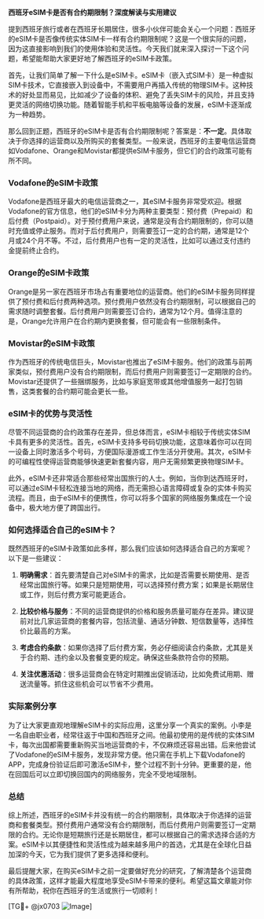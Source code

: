 **西班牙eSIM卡是否有合约期限制？深度解读与实用建议**

提到西班牙旅行或者在西班牙长期居住，很多小伙伴可能会关心一个问题：西班牙的eSIM卡是否像传统实体SIM卡一样有合约期限制呢？这是一个很实际的问题，因为这直接影响到我们的使用体验和灵活性。今天我们就来深入探讨一下这个问题，希望能帮助大家更好地了解西班牙的eSIM卡政策。

首先，让我们简单了解一下什么是eSIM卡。eSIM卡（嵌入式SIM卡）是一种虚拟SIM卡技术，它直接嵌入到设备中，不需要用户再插入传统的物理SIM卡。这种技术的好处显而易见，比如减少了设备的体积、避免了丢失SIM卡的风险，并且支持更灵活的网络切换功能。随着智能手机和平板电脑等设备的发展，eSIM卡逐渐成为一种趋势。

那么回到正题，西班牙的eSIM卡是否有合约期限制呢？答案是：**不一定**。具体取决于你选择的运营商以及所购买的套餐类型。一般来说，西班牙的主要电信运营商如Vodafone、Orange和Movistar都提供eSIM卡服务，但它们的合约政策可能有所不同。

### Vodafone的eSIM卡政策

Vodafone是西班牙最大的电信运营商之一，其eSIM卡服务非常受欢迎。根据Vodafone的官方信息，他们的eSIM卡分为两种主要类型：预付费（Prepaid）和后付费（Postpaid）。对于预付费用户来说，通常是没有合约期限制的，你可以随时充值或停止服务。而对于后付费用户，则需要签订一定的合约期，通常是12个月或24个月不等。不过，后付费用户也有一定的灵活性，比如可以通过支付违约金提前终止合约。

### Orange的eSIM卡政策

Orange是另一家在西班牙市场占有重要地位的运营商。他们的eSIM卡服务同样提供了预付费和后付费两种选项。预付费用户依然没有合约期限制，可以根据自己的需求随时调整套餐。后付费用户则需要签订合约，通常为12个月。值得注意的是，Orange允许用户在合约期内更换套餐，但可能会有一些限制条件。

### Movistar的eSIM卡政策

作为西班牙的传统电信巨头，Movistar也推出了eSIM卡服务。他们的政策与前两家类似，预付费用户没有合约期限制，而后付费用户则需要签订一定期限的合约。Movistar还提供了一些捆绑服务，比如与家庭宽带或其他增值服务一起打包销售，这类套餐的合约期可能会更长一些。

### eSIM卡的优势与灵活性

尽管不同运营商的合约政策存在差异，但总体而言，eSIM卡相较于传统实体SIM卡具有更多的灵活性。首先，eSIM卡支持多号码切换功能，这意味着你可以在同一设备上同时激活多个号码，方便国际漫游或工作生活分开使用。其次，eSIM卡的可编程性使得运营商能够快速更新套餐内容，用户无需频繁更换物理SIM卡。

此外，eSIM卡还非常适合那些经常出国旅行的人士。例如，当你到达西班牙时，可以通过eSIM卡轻松连接当地的网络，而无需担心语言障碍或复杂的实体卡购买流程。而且，由于eSIM卡的便携性，你可以将多个国家的网络服务集成在一个设备中，极大地方便了跨国出行。

### 如何选择适合自己的eSIM卡？

既然西班牙的eSIM卡政策如此多样，那么我们应该如何选择适合自己的方案呢？以下是一些建议：

1. **明确需求**：首先要清楚自己对eSIM卡的需求，比如是否需要长期使用、是否经常出国旅行等。如果只是短期使用，可以选择预付费方案；如果是长期居住或工作，则后付费方案可能更适合。
   
2. **比较价格与服务**：不同的运营商提供的价格和服务质量可能存在差异。建议提前对比几家运营商的套餐内容，包括流量、通话分钟数、短信数量等，选择性价比最高的方案。

3. **考虑合约条款**：如果你选择了后付费方案，务必仔细阅读合约条款，尤其是关于合约期、违约金以及套餐变更的规定。确保这些条款符合你的预期。

4. **关注优惠活动**：很多运营商会在特定时期推出促销活动，比如免费试用期、赠送流量等。抓住这些机会可以节省不少费用。

### 实际案例分享

为了让大家更直观地理解eSIM卡的实际应用，这里分享一个真实的案例。小李是一名自由职业者，经常往返于中国和西班牙之间。他最初使用的是传统的实体SIM卡，每次出国都需要重新购买当地运营商的卡，不仅麻烦还容易出错。后来他尝试了Vodafone的eSIM卡服务，发现非常方便。他只需在手机上下载Vodafone的APP，完成身份验证后即可激活eSIM卡，整个过程不到十分钟。更重要的是，他在回国后可以立即切换回国内的网络服务，完全不受地域限制。

### 总结

综上所述，西班牙的eSIM卡并没有统一的合约期限制，具体取决于你选择的运营商和套餐类型。预付费用户通常没有合约期限制，而后付费用户则需要签订一定期限的合约。无论你是短期旅行还是长期居住，都可以根据自己的需求选择合适的方案。eSIM卡以其便捷性和灵活性成为越来越多用户的首选，尤其是在全球化日益加深的今天，它为我们提供了更多选择和便利。

最后提醒大家，在购买eSIM卡之前一定要做好充分的研究，了解清楚各个运营商的具体政策，这样才能最大程度地享受eSIM卡带来的便利。希望这篇文章能对你有所帮助，祝你在西班牙的生活或旅行一切顺利！

[TG💪+ @jx0703 ![Image](https://github.com/user-attachments/assets/dbca1d08-cadb-493c-b0ec-ad6f7a83f270)]